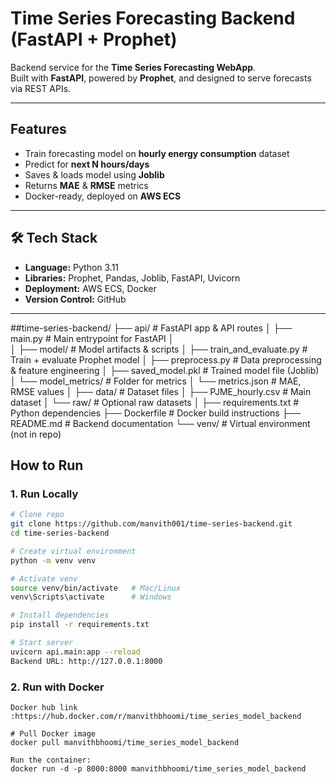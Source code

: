 # Time Series Forecasting Backend (FastAPI + Prophet)

Backend service for the **Time Series Forecasting WebApp**.  
Built with **FastAPI**, powered by **Prophet**, and designed to serve forecasts via REST APIs.

---

##  Features
- Train forecasting model on **hourly energy consumption** dataset
- Predict for **next N hours/days**
- Saves & loads model using **Joblib**
- Returns **MAE** & **RMSE** metrics
- Docker-ready, deployed on **AWS ECS**

---

## 🛠 Tech Stack
- **Language:** Python 3.11
- **Libraries:** Prophet, Pandas, Joblib, FastAPI, Uvicorn
- **Deployment:** AWS ECS, Docker
- **Version Control:** GitHub

---
##time-series-backend/
├── api/                     # FastAPI app & API routes
│   ├── main.py               # Main entrypoint for FastAPI
│   
│
├── model/                   # Model artifacts & scripts
│   ├── train_and_evaluate.py # Train + evaluate Prophet model
│   ├── preprocess.py         # Data preprocessing & feature engineering
│   ├── saved_model.pkl       # Trained model file (Joblib)
│   └── model_metrics/        # Folder for metrics
│       └── metrics.json      # MAE, RMSE values
│
├── data/                    # Dataset files
│   ├── PJME_hourly.csv       # Main dataset
│   └── raw/                  # Optional raw datasets
│
├── requirements.txt         # Python dependencies
├── Dockerfile               # Docker build instructions
├── README.md                # Backend documentation
└── venv/                    # Virtual environment (not in repo)


## How to Run 


### **1. Run Locally**
```bash
# Clone repo
git clone https://github.com/manvith001/time-series-backend.git
cd time-series-backend

# Create virtual environment
python -m venv venv

# Activate venv
source venv/bin/activate   # Mac/Linux
venv\Scripts\activate      # Windows

# Install dependencies
pip install -r requirements.txt

# Start server
uvicorn api.main:app --reload
Backend URL: http://127.0.0.1:8000
```

### **2. Run with Docker**
```
Docker hub link :https://hub.docker.com/r/manvithbhoomi/time_series_model_backend

# Pull Docker image
docker pull manvithbhoomi/time_series_model_backend

Run the container:
docker run -d -p 8000:8000 manvithbhoomi/time_series_model_backend
```
